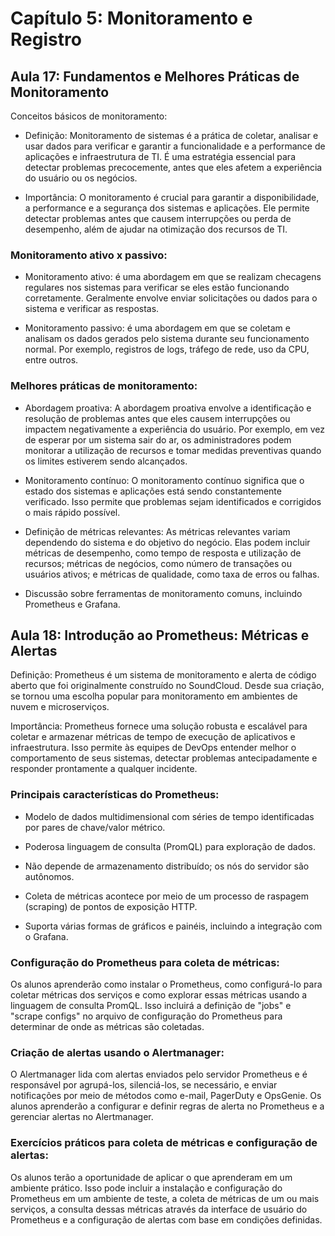 # Capítulo 5: Monitoramento e Registro

## Aula 17: Fundamentos e Melhores Práticas de Monitoramento

Conceitos básicos de monitoramento:

- Definição: Monitoramento de sistemas é a prática de coletar, analisar e usar dados para verificar e garantir a funcionalidade e a performance de aplicações e infraestrutura de TI. É uma estratégia essencial para detectar problemas precocemente, antes que eles afetem a experiência do usuário ou os negócios.

- Importância: O monitoramento é crucial para garantir a disponibilidade, a performance e a segurança dos sistemas e aplicações. Ele permite detectar problemas antes que causem interrupções ou perda de desempenho, além de ajudar na otimização dos recursos de TI.

### Monitoramento ativo x passivo:

- Monitoramento ativo: é uma abordagem em que se realizam checagens regulares nos sistemas para verificar se eles estão funcionando corretamente. Geralmente envolve enviar solicitações ou dados para o sistema e verificar as respostas.

- Monitoramento passivo: é uma abordagem em que se coletam e analisam os dados gerados pelo sistema durante seu funcionamento normal. Por exemplo, registros de logs, tráfego de rede, uso da CPU, entre outros.

### Melhores práticas de monitoramento:

- Abordagem proativa: A abordagem proativa envolve a identificação e resolução de problemas antes que eles causem interrupções ou impactem negativamente a experiência do usuário. Por exemplo, em vez de esperar por um sistema sair do ar, os administradores podem monitorar a utilização de recursos e tomar medidas preventivas quando os limites estiverem sendo alcançados.

- Monitoramento contínuo: O monitoramento contínuo significa que o estado dos sistemas e aplicações está sendo constantemente verificado. Isso permite que problemas sejam identificados e corrigidos o mais rápido possível.

- Definição de métricas relevantes: As métricas relevantes variam dependendo do sistema e do objetivo do negócio. Elas podem incluir métricas de desempenho, como tempo de resposta e utilização de recursos; métricas de negócios, como número de transações ou usuários ativos; e métricas de qualidade, como taxa de erros ou falhas.

- Discussão sobre ferramentas de monitoramento comuns, incluindo Prometheus e Grafana.




## Aula 18: Introdução ao Prometheus: Métricas e Alertas

Definição: Prometheus é um sistema de monitoramento e alerta de código aberto que foi originalmente construído no SoundCloud. Desde sua criação, se tornou uma escolha popular para monitoramento em ambientes de nuvem e microserviços.

Importância: Prometheus fornece uma solução robusta e escalável para coletar e armazenar métricas de tempo de execução de aplicativos e infraestrutura. Isso permite às equipes de DevOps entender melhor o comportamento de seus sistemas, detectar problemas antecipadamente e responder prontamente a qualquer incidente.

### Principais características do Prometheus:

- Modelo de dados multidimensional com séries de tempo identificadas por pares de chave/valor métrico.

- Poderosa linguagem de consulta (PromQL) para exploração de dados.

- Não depende de armazenamento distribuído; os nós do servidor são autônomos.

- Coleta de métricas acontece por meio de um processo de raspagem (scraping) de pontos de exposição HTTP.

- Suporta várias formas de gráficos e painéis, incluindo a integração com o Grafana.

### Configuração do Prometheus para coleta de métricas:

Os alunos aprenderão como instalar o Prometheus, como configurá-lo para coletar métricas dos serviços e como explorar essas métricas usando a linguagem de consulta PromQL. Isso incluirá a definição de "jobs" e "scrape configs" no arquivo de configuração do Prometheus para determinar de onde as métricas são coletadas.

### Criação de alertas usando o Alertmanager:

O Alertmanager lida com alertas enviados pelo servidor Prometheus e é responsável por agrupá-los, silenciá-los, se necessário, e enviar notificações por meio de métodos como e-mail, PagerDuty e OpsGenie. Os alunos aprenderão a configurar e definir regras de alerta no Prometheus e a gerenciar alertas no Alertmanager.

### Exercícios práticos para coleta de métricas e configuração de alertas:

Os alunos terão a oportunidade de aplicar o que aprenderam em um ambiente prático. Isso pode incluir a instalação e configuração do Prometheus em um ambiente de teste, a coleta de métricas de um ou mais serviços, a consulta dessas métricas através da interface de usuário do Prometheus e a configuração de alertas com base em condições definidas.
